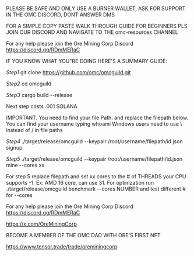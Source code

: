 PLEASE BE SAFE AND ONLY USE A BURNER WALLET, ASK FOR SUPPORT IN THE OMC DISCORD, DONT ANSWER DMS

FOR A SIMPLE COPY PASTE WALK THROUGH GUIDE FOR BEGINNERS PLS JOIN OUR DISCORD AND NAVIGATE TO THE omc-resources CHANNEL

For any help please join the Ore Mining Corp Discord
https://discord.gg/RDmMERaC

IF YOU KNOW WHAT YOU"RE DOING HERE'S A SUMMARY GUIDE:

*Step1* git clone https://github.com/omc/omcguild.git

*Step2* cd omcguild

*Step3* cargo build --release

Next step costs .001 SOLANA

IMPORTANT. You need to find your file Path. and replace the filepath below. You can find your username typing whoami
Windows users need to use \ instead of / in file paths

*Step4* ./target/release/omcguild --keypair /root/username/filepath/id.json signup

*Step5* ./target/release/omcguild --keypair /root/username/filepath/id.json mine --cores xx

For step 5 replace filepath and set xx cores to the # of THREADS your CPU supports -1. Ex: AMD 16 core, can use 31. 
For optimzation run ./target/release/omcguild benchmark --cores NUMBER   and test different # for --cores 

For any help please join the Ore Mining Corp Discord
https://discord.gg/RDmMERaC

https://x.com/OreMiningCorp

BECOME A MEMBER OF THE OMC DAO WITH ORE'S FIRST NFT

https://www.tensor.trade/trade/oreminingcorp

